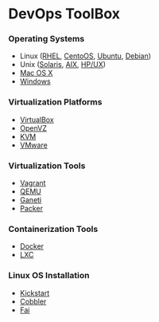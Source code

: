 # DevOps ToolBox

### Operating Systems
* Linux ([RHEL](http://www.redhat.com/en/technologies/linux-platforms), [CentoOS](http://www.centos.org/), [Ubuntu](http://www.ubuntu.com/), [Debian](https://www.debian.org/))
* Unix ([Solaris](http://www.oracle.com/us/products/servers-storage/solaris/index.html), [AIX](http://www-03.ibm.com/systems/power/software/aix/), [HP/UX](http://www8.hp.com/us/en/products/servers/hp-ux.html))
* [Mac OS X](https://www.apple.com/osx/)
* [Windows](https://msdn.microsoft.com/en-us/library/dn636873.aspx)

### Virtualization Platforms
* [VirtualBox](https://www.virtualbox.org/)
* [OpenVZ](https://openvz.org/)
* [KVM](http://www.linux-kvm.org/page/Main_Page)
* [VMware](http://www.vmware.com/)

### Virtualization Tools
* [Vagrant](http://www.vagrantup.com/)
* [QEMU](http://fabrice.bellard.free.fr/qemu/about.html)
* [Ganeti](https://code.google.com/p/ganeti/)
* [Packer](https://www.packer.io/)

### Containerization Tools
* [Docker](http://www.docker.io/)
* [LXC](http://lxc.sourceforge.net/)

### Linux OS Installation
* [Kickstart](https://access.redhat.com/site/documentation/en-US/Red_Hat_Enterprise_Linux/5/html/Installation_Guide/VNC_Whitepaper-kickstart-installation.html)
* [Cobbler](http://www.cobblerd.org/)
* [Fai](http://fai-project.org/)

